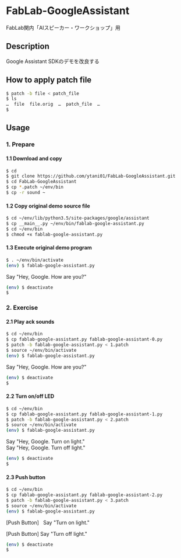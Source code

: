 FabLab-GoogleAssistant
====
FabLab関内「AIスピーカー・ワークショップ」用

## Description
Google Assistant SDKのデモを改良する

## How to apply patch file

```bash
$ patch -b file < patch_file
$ ls
…  file  file.orig  …  patch_file  …
$ 
```

## Usage

### 1. Prepare

#### 1.1 Download and copy

```bash
$ cd
$ git clone https://github.com/ytani01/FabLab-GoogleAssistant.git
$ cd FabLab-GoogleAssistant
$ cp *.patch ~/env/bin
$ cp -r sound ~
```

#### 1.2 Copy original demo source file

```bash
$ cd ~/env/lib/python3.5/site-packages/google/assistant
$ cp __main__.py ~/env/bin/fablab-google-assistant.py
$ cd ~/env/bin
$ chmod +x fablab-google-assistant.py
```

#### 1.3 Execute original demo program

```bash
$ . ~/env/bin/activate
(env) $ fablab-google-assistant.py
```
Say "Hey, Google. How are you?"

```bash
(env) $ deactivate
$ 
```

### 2. Exercise

#### 2.1 Play ack sounds

```bash
$ cd ~/env/bin
$ cp fablab-google-assistant.py fablab-google-assistant-0.py
$ patch -b fablab-google-assistant.py < 1.patch
$ source ~/env/bin/activate
(env) $ fablab-google-assistant.py
```
Say "Hey, Google. How are you?"

```bash
(env) $ deactivate
$ 
```

#### 2.2 Turn on/off LED

```bash
$ cd ~/env/bin
$ cp fablab-google-assistant.py fablab-google-assistant-1.py
$ patch -b fablab-google-assistant.py < 2.patch
$ source ~/env/bin/activate
(env) $ fablab-google-assistant.py
```
Say "Hey, Google. Turn on light."  
Say "Hey, Google. Turn off light."

```bash
(env) $ deactivate
$ 
```

#### 2.3 Push button

```bash
$ cd ~/env/bin
$ cp fablab-google-assistant.py fablab-google-assistant-2.py
$ patch -b fablab-google-assistant.py < 3.patch
$ source ~/env/bin/activate
(env) $ fablab-google-assistant.py
```
[Push Button]  
Say "Turn on light."

[Push Button]
Say "Turn off light."

```bash
(env) $ deactivate
$ 
```

